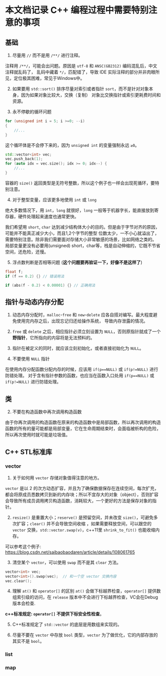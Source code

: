 # 本文档记录 C++ 编程过程中需要特别注意的事项

## 基础

1. 尽量用 `//` 而不是用 `/**/` 进行注释。

注释用 `/**/`，可能会出问题。原因是 `utf-8` 和 `ANSC(GB2312)` 编码混乱后，中文注释就乱码了，
乱码中藏着 `*/`，匹配错了，导致 IDE 实际注释的部分并非肉眼所见，定位极其困难，常见于Windows中。


2. 如果要用 `std::sort()` 排序尽量对索引或者指针 `sort`，而不是针对对象本身，因为如果对象比较大，交换（复制）
对象比交换指针或索引更耗费时间和资源。

3. 永不停歇的循环问题

```cpp
for (unsigned int i = 5; i >=0; --i)
{
    //...
}
```

这个循环体是不会停下来的，因为 `unsigned int` 的变量强制永远 `≥0`。

```cpp
std::vector<int> vec;
vec.push_back(1);
for (auto idx = vec.size(); idx >= 0; idx--) {
    //...
}
```

容器的 `size()` 返回类型是无符号整数，所以这个例子也一样会出现死循环，要特别注意。


4. 对于整型变量，应该更多地使用 `int` 或 `long`

绝大多数情况下，用 `int`，`long` 就很好，`long` 一般等于机器字长，能直接放到寄存器，硬件处理起来速度也通常更快。

我们希望用 `short`, `char` 达到减少结构体大小的目的。但是由于字节对齐的原因，可能并不能真正减少大小，而且1,2个字节的整型
位数太少，一不小心就溢出了，需要特别注意。除非我们需要面对存储大小非常敏感的场景，比如网络之类的。
局部变量更没有必要用(unsigned) short，char等，栈是自动伸缩的，它既不节省空间，还危险，还慢。

5. 浮点数判断是否相等问题 (**这个问题要再验证一下，好像不是这样了**)

```cpp
float f;
if (f == 0.2) {} // 错误用法

if (abs(f - 0.2) < 0.00001) {} // 正确用法

```


## 指针与动态内存分配

1. 动态内存分配时，`malloc`-`free` 和 `new`-`delete` 应各自搭对编写。最大程度避免使用完内存之后，出现忘记归还给操作系统，
导致内存泄露的情况。

2. `free` 或 `delete` 之后，相应指针必须立刻设置为 `NULL`，否则原指针就成了一个**野指针**，它所指向的内容将是无法预料的。

3. 指针在被定义的同时，就应该立刻初始化，或者直接初始化为 `NULL`。

4. 不要使用 `NULL` 指针

在使用内存分配函数分配内存的时候，应该用 `if(p==NULL)` 或 `if(p!=NULL)` 进行防错处理。
对于含有指针参数的函数，也应当在函数入口处用 `if(p==NULL)` 或 `if(p!=NULL)` 进行防错处理。

## 类

2. 不要在构造函数中再次调用构造函数

由于你再次调用的构造函数在原来的构造函数中是局部函数，所以再次调用的构造函数的所有的量可能都是局部变量，它在生命周期结束时，会面临被析构的危险，所以再次使用时就可能是垃圾值。


## C++ STL标准库

### vector

1. 关于如何用 `vector` 存储对象值得注意的地方。

`vector` 是以 2 的次方动态扩容，并且为了确保数据保存在连续空间，每次扩充，都会将原成员悉数拷贝到新的内存块；所以不宜存大的对象（object），否则扩容会导致所有成员调用拷贝构造函数，消耗较大，一个更好的方法是保存对象的指针。

2. `resize()` 是重置大小；`reserve()` 是预留空间，并未改变 `size()`，可避免多次扩容；`clear()` 并不会导致空间收缩 ，如果需要释放空间，可以跟空的 `vector` 交换，`std::vector.swap(v)`，c++11里 `shrink_to_fit()` 也能收缩内存。

可以参考这个例子: https://blog.csdn.net/saibaobaodaren/article/details/108061765

3. 清空某个 `vector`，可以使用 `swap` 而不是其 `clear` 方法。

```cpp
vector<int> vec;
vector<int>().swap(vec);  // 和一个空 vector 交换内容
vec.clear();
```

4. 理解 `at()` 和 `operator[]` 的区别 
`at()` 会做下标越界检查，`operator[]` 提供数组索引级的访问，在 `release` 版本中不会进行下标越界检查，VC会在Debug版本会检查.

**c++标准规定: `operator[]` 不提供下标安全性检查**。

5. C++标准规定了 `std::vector` 的底层是用数组来实现的。

6. 尽量不要在 `vector` 中存放 `bool` 类型，`vector` 为了做优化，它的内部存放的其实不是 `bool`。

### list
### map



